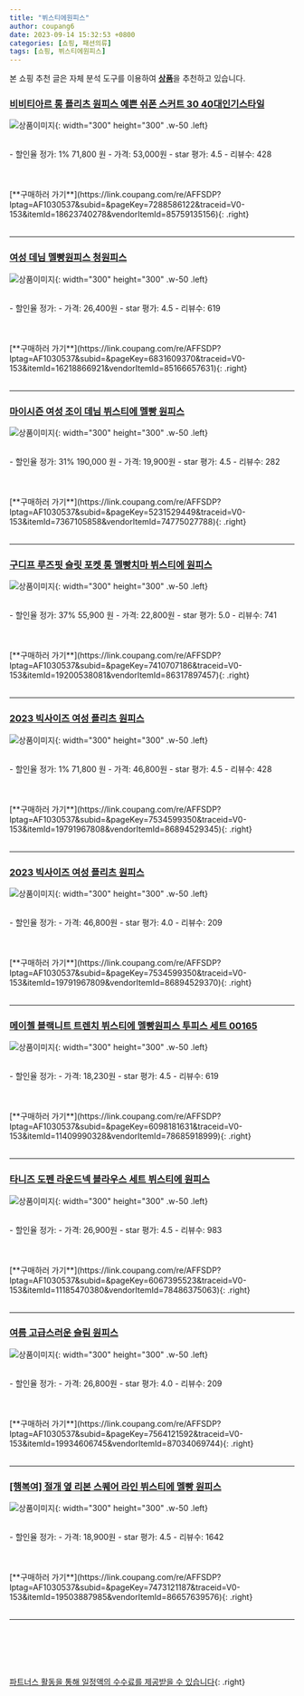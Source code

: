 ```yaml
---
title: "뷔스티에원피스"
author: coupang6
date: 2023-09-14 15:32:53 +0800
categories: [쇼핑, 패션의류]
tags: [쇼핑, 뷔스티에원피스]
---
```


본 쇼핑 추천 글은 자체 분석 도구를 이용하여 [**상품**](https://link.coupang.com/a/bao1ui)을 추천하고 있습니다.

### [비비티아르 롱 플리츠 원피스 예쁜 쉬폰 스커트 30 40대인기스타일](https://link.coupang.com/re/AFFSDP?lptag=AF1030537&subid=&pageKey=7288586122&traceid=V0-153&itemId=18623740278&vendorItemId=85759135156)

![상품이미지](https://thumbnail7.coupangcdn.com/thumbnails/remote/230x230ex/image/vendor_inventory/9b6a/a7931e0feb6e7307a9aeb4561bd1f2ba7ed6a08ef4d2997df6a917e26658.jpg){: width="300" height="300" .w-50 .left}


<br>
- 할인율 정가: 1%  71,800   원
- 가격: 53,000원
- star 평가: 4.5
- 리뷰수: 428
<br>
<br>
<br>
<br>
[**구매하러 가기**](https://link.coupang.com/re/AFFSDP?lptag=AF1030537&subid=&pageKey=7288586122&traceid=V0-153&itemId=18623740278&vendorItemId=85759135156){: .right}
<br>
<br>

---

### [여성 데님 멜빵원피스 청원피스](https://link.coupang.com/re/AFFSDP?lptag=AF1030537&subid=&pageKey=6831609370&traceid=V0-153&itemId=16218866921&vendorItemId=85166657631)

![상품이미지](https://thumbnail8.coupangcdn.com/thumbnails/remote/230x230ex/image/vendor_inventory/2ef7/fe36242320258582de0f72995d55c13a897885fb985b7a344f6a137f30aa.jpg){: width="300" height="300" .w-50 .left}


<br>
- 할인율 정가: 
- 가격: 26,400원
- star 평가: 4.5
- 리뷰수: 619
<br>
<br>
<br>
<br>
[**구매하러 가기**](https://link.coupang.com/re/AFFSDP?lptag=AF1030537&subid=&pageKey=6831609370&traceid=V0-153&itemId=16218866921&vendorItemId=85166657631){: .right}
<br>
<br>

---

### [마이시즌 여성 조이 데님 뷔스티에 멜빵 원피스](https://link.coupang.com/re/AFFSDP?lptag=AF1030537&subid=&pageKey=5231529449&traceid=V0-153&itemId=7367105858&vendorItemId=74775027788)

![상품이미지](https://thumbnail10.coupangcdn.com/thumbnails/remote/230x230ex/image/retail/images/1677618171101815-32f4d5bc-a4a9-462a-b7af-8efc5e18b044.jpg){: width="300" height="300" .w-50 .left}


<br>
- 할인율 정가: 31%  190,000   원
- 가격: 19,900원
- star 평가: 4.5
- 리뷰수: 282
<br>
<br>
<br>
<br>
[**구매하러 가기**](https://link.coupang.com/re/AFFSDP?lptag=AF1030537&subid=&pageKey=5231529449&traceid=V0-153&itemId=7367105858&vendorItemId=74775027788){: .right}
<br>
<br>

---

### [구디프 루즈핏 슬릿 포켓 롱 멜빵치마 뷔스티에 원피스](https://link.coupang.com/re/AFFSDP?lptag=AF1030537&subid=&pageKey=7410707186&traceid=V0-153&itemId=19200538081&vendorItemId=86317897457)

![상품이미지](https://thumbnail10.coupangcdn.com/thumbnails/remote/230x230ex/image/rs_quotation_api/yfgwokgc/aa84720be4444056845505a88c794957.jpg){: width="300" height="300" .w-50 .left}


<br>
- 할인율 정가: 37%  55,900   원
- 가격: 22,800원
- star 평가: 5.0
- 리뷰수: 741
<br>
<br>
<br>
<br>
[**구매하러 가기**](https://link.coupang.com/re/AFFSDP?lptag=AF1030537&subid=&pageKey=7410707186&traceid=V0-153&itemId=19200538081&vendorItemId=86317897457){: .right}
<br>
<br>

---

### [2023 빅사이즈 여성 플리츠 원피스](https://link.coupang.com/re/AFFSDP?lptag=AF1030537&subid=&pageKey=7534599350&traceid=V0-153&itemId=19791967808&vendorItemId=86894529345)

![상품이미지](https://thumbnail10.coupangcdn.com/thumbnails/remote/230x230ex/image/vendor_inventory/60a4/2efde3e87ffdb6e4c5c3df3221d2b0006c290640252e6409f3b3bbd13a8c.jpg){: width="300" height="300" .w-50 .left}


<br>
- 할인율 정가: 1%  71,800   원
- 가격: 46,800원
- star 평가: 4.5
- 리뷰수: 428
<br>
<br>
<br>
<br>
[**구매하러 가기**](https://link.coupang.com/re/AFFSDP?lptag=AF1030537&subid=&pageKey=7534599350&traceid=V0-153&itemId=19791967808&vendorItemId=86894529345){: .right}
<br>
<br>

---

### [2023 빅사이즈 여성 플리츠 원피스](https://link.coupang.com/re/AFFSDP?lptag=AF1030537&subid=&pageKey=7534599350&traceid=V0-153&itemId=19791967809&vendorItemId=86894529370)

![상품이미지](https://thumbnail7.coupangcdn.com/thumbnails/remote/230x230ex/image/vendor_inventory/99f5/fa882998a55673fe904635d2936401c7c5adc235060b12f3780bed184087.jpg){: width="300" height="300" .w-50 .left}


<br>
- 할인율 정가: 
- 가격: 46,800원
- star 평가: 4.0
- 리뷰수: 209
<br>
<br>
<br>
<br>
[**구매하러 가기**](https://link.coupang.com/re/AFFSDP?lptag=AF1030537&subid=&pageKey=7534599350&traceid=V0-153&itemId=19791967809&vendorItemId=86894529370){: .right}
<br>
<br>

---

### [메이첼 블랙니트 트렌치 뷔스티에 멜빵원피스 투피스 세트 00165](https://link.coupang.com/re/AFFSDP?lptag=AF1030537&subid=&pageKey=6098181631&traceid=V0-153&itemId=11409990328&vendorItemId=78685918999)

![상품이미지](https://thumbnail6.coupangcdn.com/thumbnails/remote/230x230ex/image/retail/images/2021/09/29/16/2/aa54417d-7d93-48b9-9b5f-99d37f678b5a.jpg){: width="300" height="300" .w-50 .left}


<br>
- 할인율 정가: 
- 가격: 18,230원
- star 평가: 4.5
- 리뷰수: 619
<br>
<br>
<br>
<br>
[**구매하러 가기**](https://link.coupang.com/re/AFFSDP?lptag=AF1030537&subid=&pageKey=6098181631&traceid=V0-153&itemId=11409990328&vendorItemId=78685918999){: .right}
<br>
<br>

---

### [타니즈 도펜 라운드넥 블라우스 세트 뷔스티에 원피스](https://link.coupang.com/re/AFFSDP?lptag=AF1030537&subid=&pageKey=6067395523&traceid=V0-153&itemId=11185470380&vendorItemId=78486375063)

![상품이미지](https://thumbnail7.coupangcdn.com/thumbnails/remote/230x230ex/image/vendor_inventory/d5c8/3a7497710f2c24f777c50b11b7deee05167a8091bea86abd6b0286c19979.jpg){: width="300" height="300" .w-50 .left}


<br>
- 할인율 정가: 
- 가격: 26,900원
- star 평가: 4.5
- 리뷰수: 983
<br>
<br>
<br>
<br>
[**구매하러 가기**](https://link.coupang.com/re/AFFSDP?lptag=AF1030537&subid=&pageKey=6067395523&traceid=V0-153&itemId=11185470380&vendorItemId=78486375063){: .right}
<br>
<br>

---

### [여름 고급스러운 슬림 원피스](https://link.coupang.com/re/AFFSDP?lptag=AF1030537&subid=&pageKey=7564121592&traceid=V0-153&itemId=19934606745&vendorItemId=87034069744)

![상품이미지](https://thumbnail8.coupangcdn.com/thumbnails/remote/230x230ex/image/vendor_inventory/dce4/8709b30645577298b2c547cd5db5f6a14e0f3042aa112d16fa616a01ba3e.jpg){: width="300" height="300" .w-50 .left}


<br>
- 할인율 정가: 
- 가격: 26,800원
- star 평가: 4.0
- 리뷰수: 209
<br>
<br>
<br>
<br>
[**구매하러 가기**](https://link.coupang.com/re/AFFSDP?lptag=AF1030537&subid=&pageKey=7564121592&traceid=V0-153&itemId=19934606745&vendorItemId=87034069744){: .right}
<br>
<br>

---

### [[행복여] 절개 옆 리본 스퀘어 라인 뷔스티에 멜빵 원피스](https://link.coupang.com/re/AFFSDP?lptag=AF1030537&subid=&pageKey=7473121187&traceid=V0-153&itemId=19503887985&vendorItemId=86657639576)

![상품이미지](https://thumbnail8.coupangcdn.com/thumbnails/remote/230x230ex/image/vendor_inventory/9558/69b9be67ed573dbd8bc2cd819fa95cd446ba19bb572d87b356c199399caa.jpg){: width="300" height="300" .w-50 .left}


<br>
- 할인율 정가: 
- 가격: 18,900원
- star 평가: 4.5
- 리뷰수: 1642
<br>
<br>
<br>
<br>
[**구매하러 가기**](https://link.coupang.com/re/AFFSDP?lptag=AF1030537&subid=&pageKey=7473121187&traceid=V0-153&itemId=19503887985&vendorItemId=86657639576){: .right}
<br>
<br>

---
<br><br><br><br><br> [파트너스 활동을 통해 일정액의 수수료를 제공받을 수 있습니다](https://link.coupang.com/a/bao1ui){: .right}